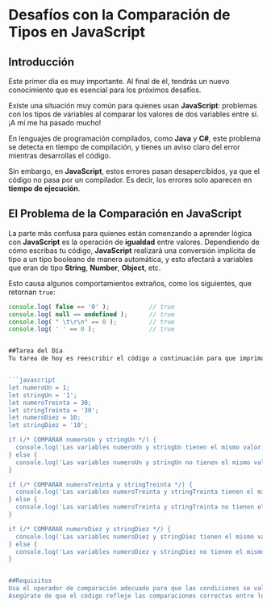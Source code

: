 # Desafíos con la Comparación de Tipos en JavaScript

## Introducción

Este primer día es muy importante. Al final de él, tendrás un nuevo conocimiento que es esencial para los próximos desafíos.

Existe una situación muy común para quienes usan **JavaScript**: problemas con los tipos de variables al comparar los valores de dos variables entre sí. ¡A mí me ha pasado mucho!

En lenguajes de programación compilados, como **Java** y **C#**, este problema se detecta en tiempo de compilación, y tienes un aviso claro del error mientras desarrollas el código.

Sin embargo, en **JavaScript**, estos errores pasan desapercibidos, ya que el código no pasa por un compilador. Es decir, los errores solo aparecen en **tiempo de ejecución**.

## El Problema de la Comparación en JavaScript

La parte más confusa para quienes están comenzando a aprender lógica con **JavaScript** es la operación de **igualdad** entre valores. Dependiendo de cómo escribas tu código, **JavaScript** realizará una conversión implícita de tipo a un tipo booleano de manera automática, y esto afectará a variables que eran de tipo **String**, **Number**, **Object**, etc.

Esto causa algunos comportamientos extraños, como los siguientes, que retornan `true`:

```javascript
console.log( false == '0' );           // true
console.log( null == undefined );      // true
console.log( " \t\r\n" == 0 );         // true
console.log( ' ' == 0 );               // true


##Tarea del Día
Tu tarea de hoy es reescribir el código a continuación para que imprima la información de manera correcta, que tenga sentido y sin errores:


```javascript
let numeroUn = 1;
let stringUn = '1';
let numeroTreinta = 30;
let stringTreinta = '30';
let numeroDiez = 10;
let stringDiez = '10';

if (/* COMPARAR numeroUn y stringUn */) {
  console.log('Las variables numeroUn y stringUn tienen el mismo valor, pero tipos diferentes');
} else {
  console.log('Las variables numeroUn y stringUn no tienen el mismo valor');
}

if (/* COMPARAR numeroTreinta y stringTreinta */) {
  console.log('Las variables numeroTreinta y stringTreinta tienen el mismo valor y el mismo tipo');
} else {
  console.log('Las variables numeroTreinta y stringTreinta no tienen el mismo tipo');
}

if (/* COMPARAR numeroDiez y stringDiez */) {
  console.log('Las variables numeroDiez y stringDiez tienen el mismo valor, pero tipos diferentes');
} else {
  console.log('Las variables numeroDiez y stringDiez no tienen el mismo valor');
}


##Requisitos
Usa el operador de comparación adecuado para que las condiciones se validen correctamente.
Asegúrate de que el código refleje las comparaciones correctas entre los tipos de datos.

